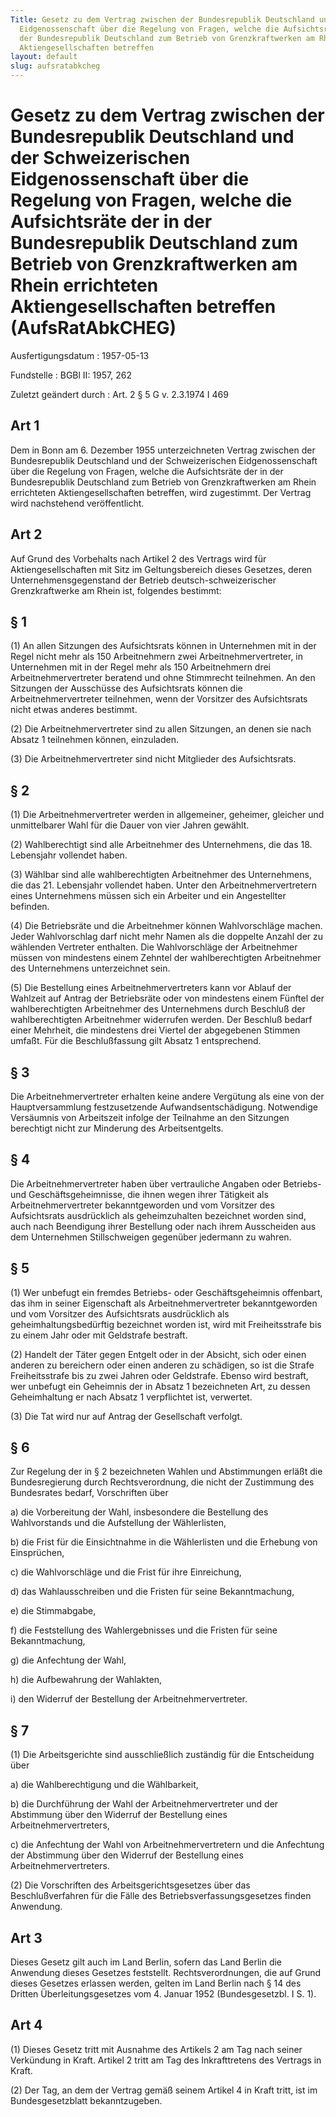 ```yaml
---
Title: Gesetz zu dem Vertrag zwischen der Bundesrepublik Deutschland und der Schweizerischen
  Eidgenossenschaft über die Regelung von Fragen, welche die Aufsichtsräte der in
  der Bundesrepublik Deutschland zum Betrieb von Grenzkraftwerken am Rhein errichteten
  Aktiengesellschaften betreffen
layout: default
slug: aufsratabkcheg
---
```


# Gesetz zu dem Vertrag zwischen der Bundesrepublik Deutschland und der Schweizerischen Eidgenossenschaft über die Regelung von Fragen, welche die Aufsichtsräte der in der Bundesrepublik Deutschland zum Betrieb von Grenzkraftwerken am Rhein errichteten Aktiengesellschaften betreffen (AufsRatAbkCHEG)

Ausfertigungsdatum
:   1957-05-13

Fundstelle
:   BGBl II: 1957, 262

Zuletzt geändert durch
:   Art. 2 § 5 G v. 2.3.1974 I 469


## Art 1

Dem in Bonn am 6. Dezember 1955 unterzeichneten Vertrag zwischen der
Bundesrepublik Deutschland und der Schweizerischen Eidgenossenschaft
über die Regelung von Fragen, welche die Aufsichtsräte der in der
Bundesrepublik Deutschland zum Betrieb von Grenzkraftwerken am Rhein
errichteten Aktiengesellschaften betreffen, wird zugestimmt. Der
Vertrag wird nachstehend veröffentlicht.


## Art 2

Auf Grund des Vorbehalts nach Artikel 2 des Vertrags wird für
Aktiengesellschaften mit Sitz im Geltungsbereich dieses Gesetzes,
deren Unternehmensgegenstand der Betrieb deutsch-schweizerischer
Grenzkraftwerke am Rhein ist, folgendes bestimmt:


## § 1

(1) An allen Sitzungen des Aufsichtsrats können in Unternehmen mit in
der Regel nicht mehr als 150 Arbeitnehmern zwei Arbeitnehmervertreter,
in Unternehmen mit in der Regel mehr als 150 Arbeitnehmern drei
Arbeitnehmervertreter beratend und ohne Stimmrecht teilnehmen. An den
Sitzungen der Ausschüsse des Aufsichtsrats können die
Arbeitnehmervertreter teilnehmen, wenn der Vorsitzer des Aufsichtsrats
nicht etwas anderes bestimmt.

(2) Die Arbeitnehmervertreter sind zu allen Sitzungen, an denen sie
nach Absatz 1 teilnehmen können, einzuladen.

(3) Die Arbeitnehmervertreter sind nicht Mitglieder des Aufsichtsrats.


## § 2

(1) Die Arbeitnehmervertreter werden in allgemeiner, geheimer,
gleicher und unmittelbarer Wahl für die Dauer von vier Jahren gewählt.

(2) Wahlberechtigt sind alle Arbeitnehmer des Unternehmens, die das
18\. Lebensjahr vollendet haben.

(3) Wählbar sind alle wahlberechtigten Arbeitnehmer des Unternehmens,
die das 21. Lebensjahr vollendet haben. Unter den
Arbeitnehmervertretern eines Unternehmens müssen sich ein Arbeiter und
ein Angestellter befinden.

(4) Die Betriebsräte und die Arbeitnehmer können Wahlvorschläge
machen. Jeder Wahlvorschlag darf nicht mehr Namen als die doppelte
Anzahl der zu wählenden Vertreter enthalten. Die Wahlvorschläge der
Arbeitnehmer müssen von mindestens einem Zehntel der wahlberechtigten
Arbeitnehmer des Unternehmens unterzeichnet sein.

(5) Die Bestellung eines Arbeitnehmervertreters kann vor Ablauf der
Wahlzeit auf Antrag der Betriebsräte oder von mindestens einem Fünftel
der wahlberechtigten Arbeitnehmer des Unternehmens durch Beschluß der
wahlberechtigten Arbeitnehmer widerrufen werden. Der Beschluß bedarf
einer Mehrheit, die mindestens drei Viertel der abgegebenen Stimmen
umfaßt. Für die Beschlußfassung gilt Absatz 1 entsprechend.


## § 3

Die Arbeitnehmervertreter erhalten keine andere Vergütung als eine von
der Hauptversammlung festzusetzende Aufwandsentschädigung. Notwendige
Versäumnis von Arbeitszeit infolge der Teilnahme an den Sitzungen
berechtigt nicht zur Minderung des Arbeitsentgelts.


## § 4

Die Arbeitnehmervertreter haben über vertrauliche Angaben oder
Betriebs- und Geschäftsgeheimnisse, die ihnen wegen ihrer Tätigkeit
als Arbeitnehmervertreter bekanntgeworden und vom Vorsitzer des
Aufsichtsrats ausdrücklich als geheimzuhalten bezeichnet worden sind,
auch nach Beendigung ihrer Bestellung oder nach ihrem Ausscheiden aus
dem Unternehmen Stillschweigen gegenüber jedermann zu wahren.


## § 5

(1) Wer unbefugt ein fremdes Betriebs- oder Geschäftsgeheimnis
offenbart, das ihm in seiner Eigenschaft als Arbeitnehmervertreter
bekanntgeworden und vom Vorsitzer des Aufsichtsrats ausdrücklich als
geheimhaltungsbedürftig bezeichnet worden ist, wird mit
Freiheitsstrafe bis zu einem Jahr oder mit Geldstrafe bestraft.

(2) Handelt der Täter gegen Entgelt oder in der Absicht, sich oder
einen anderen zu bereichern oder einen anderen zu schädigen, so ist
die Strafe Freiheitsstrafe bis zu zwei Jahren oder Geldstrafe. Ebenso
wird bestraft, wer unbefugt ein Geheimnis der in Absatz 1 bezeichneten
Art, zu dessen Geheimhaltung er nach Absatz 1 verpflichtet ist,
verwertet.

(3) Die Tat wird nur auf Antrag der Gesellschaft verfolgt.


## § 6

Zur Regelung der in § 2 bezeichneten Wahlen und Abstimmungen erläßt
die Bundesregierung durch Rechtsverordnung, die nicht der Zustimmung
des Bundesrates bedarf, Vorschriften über

a)  die Vorbereitung der Wahl, insbesondere die Bestellung des
    Wahlvorstands und die Aufstellung der Wählerlisten,


b)  die Frist für die Einsichtnahme in die Wählerlisten und die Erhebung
    von Einsprüchen,


c)  die Wahlvorschläge und die Frist für ihre Einreichung,


d)  das Wahlausschreiben und die Fristen für seine Bekanntmachung,


e)  die Stimmabgabe,


f)  die Feststellung des Wahlergebnisses und die Fristen für seine
    Bekanntmachung,


g)  die Anfechtung der Wahl,


h)  die Aufbewahrung der Wahlakten,


i)  den Widerruf der Bestellung der Arbeitnehmervertreter.





## § 7

(1) Die Arbeitsgerichte sind ausschließlich zuständig für die
Entscheidung über

a)  die Wahlberechtigung und die Wählbarkeit,


b)  die Durchführung der Wahl der Arbeitnehmervertreter und der Abstimmung
    über den Widerruf der Bestellung eines Arbeitnehmervertreters,


c)  die Anfechtung der Wahl von Arbeitnehmervertretern und die Anfechtung
    der Abstimmung über den Widerruf der Bestellung eines
    Arbeitnehmervertreters.




(2) Die Vorschriften des Arbeitsgerichtsgesetzes über das
Beschlußverfahren für die Fälle des Betriebsverfassungsgesetzes finden
Anwendung.


## Art 3

Dieses Gesetz gilt auch im Land Berlin, sofern das Land Berlin die
Anwendung dieses Gesetzes feststellt. Rechtsverordnungen, die auf
Grund dieses Gesetzes erlassen werden, gelten im Land Berlin nach § 14
des Dritten Überleitungsgesetzes vom 4. Januar 1952 (Bundesgesetzbl. I
S. 1).


## Art 4

(1) Dieses Gesetz tritt mit Ausnahme des Artikels 2 am Tag nach seiner
Verkündung in Kraft. Artikel 2 tritt am Tag des Inkrafttretens des
Vertrags in Kraft.

(2) Der Tag, an dem der Vertrag gemäß seinem Artikel 4 in Kraft tritt,
ist im Bundesgesetzblatt bekanntzugeben.

